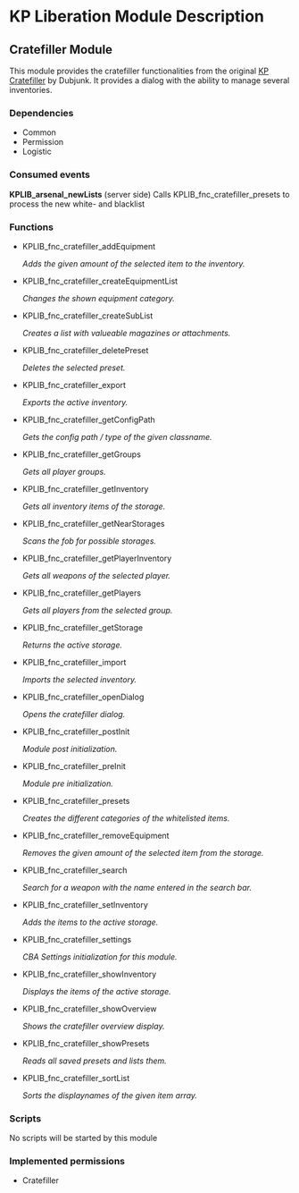 # KP Liberation Module Description

## Cratefiller Module
This module provides the cratefiller functionalities from the original [KP Cratefiller](https://github.com/KillahPotatoes/dubjunks-scripts) by Dubjunk.
It provides a dialog with the ability to manage several inventories.

### Dependencies
* Common
* Permission
* Logistic

### Consumed events
**KPLIB_arsenal_newLists** (server side)
Calls KPLIB_fnc_cratefiller_presets to process the new white- and blacklist

### Functions
* KPLIB_fnc_cratefiller_addEquipment

  *Adds the given amount of the selected item to the inventory.*

* KPLIB_fnc_cratefiller_createEquipmentList

  *Changes the shown equipment category.*

* KPLIB_fnc_cratefiller_createSubList

  *Creates a list with valueable magazines or attachments.*

* KPLIB_fnc_cratefiller_deletePreset

  *Deletes the selected preset.*

* KPLIB_fnc_cratefiller_export

  *Exports the active inventory.*

* KPLIB_fnc_cratefiller_getConfigPath

  *Gets the config path / type of the given classname.*

* KPLIB_fnc_cratefiller_getGroups

  *Gets all player groups.*

* KPLIB_fnc_cratefiller_getInventory

  *Gets all inventory items of the storage.*

* KPLIB_fnc_cratefiller_getNearStorages

  *Scans the fob for possible storages.*

* KPLIB_fnc_cratefiller_getPlayerInventory

  *Gets all weapons of the selected player.*

* KPLIB_fnc_cratefiller_getPlayers

  *Gets all players from the selected group.*

* KPLIB_fnc_cratefiller_getStorage

  *Returns the active storage.*

* KPLIB_fnc_cratefiller_import

  *Imports the selected inventory.*

* KPLIB_fnc_cratefiller_openDialog

  *Opens the cratefiller dialog.*

* KPLIB_fnc_cratefiller_postInit

  *Module post initialization.*

* KPLIB_fnc_cratefiller_preInit

  *Module pre initialization.*

* KPLIB_fnc_cratefiller_presets

  *Creates the different categories of the whitelisted items.*

* KPLIB_fnc_cratefiller_removeEquipment

  *Removes the given amount of the selected item from the storage.*

* KPLIB_fnc_cratefiller_search

  *Search for a weapon with the name entered in the search bar.*

* KPLIB_fnc_cratefiller_setInventory

  *Adds the items to the active storage.*

* KPLIB_fnc_cratefiller_settings

  *CBA Settings initialization for this module.*

* KPLIB_fnc_cratefiller_showInventory

  *Displays the items of the active storage.*

* KPLIB_fnc_cratefiller_showOverview

  *Shows the cratefiller overview display.*

* KPLIB_fnc_cratefiller_showPresets

  *Reads all saved presets and lists them.*

* KPLIB_fnc_cratefiller_sortList

  *Sorts the displaynames of the given item array.*

### Scripts
No scripts will be started by this module

### Implemented permissions
* Cratefiller
